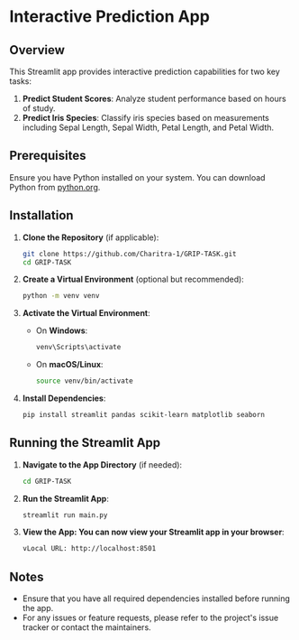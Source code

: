 # Interactive Prediction App

## Overview

This Streamlit app provides interactive prediction capabilities for two key tasks:

1. **Predict Student Scores**: Analyze student performance based on hours of study.
2. **Predict Iris Species**: Classify iris species based on measurements including Sepal Length, Sepal Width, Petal Length, and Petal Width.

## Prerequisites

Ensure you have Python installed on your system. You can download Python from [python.org](https://www.python.org/downloads/).

## Installation

1. **Clone the Repository** (if applicable):
    ```bash
    git clone https://github.com/Charitra-1/GRIP-TASK.git
    cd GRIP-TASK
    ```

2. **Create a Virtual Environment** (optional but recommended):
    ```bash
    python -m venv venv
    ```

3. **Activate the Virtual Environment**:
    - On **Windows**:
      ```bash
      venv\Scripts\activate
      ```
    - On **macOS/Linux**:
      ```bash
      source venv/bin/activate
      ```

4. **Install Dependencies**:
    ```bash
    pip install streamlit pandas scikit-learn matplotlib seaborn
    ```

## Running the Streamlit App

1. **Navigate to the App Directory** (if needed):
    ```bash
    cd GRIP-TASK
    ```

2. **Run the Streamlit App**:
    ```bash
    streamlit run main.py
    ```
    
3. **View the App: You can now view your Streamlit app in your browser**:
    ```bash
   vLocal URL: http://localhost:8501
    ```


## Notes

- Ensure that you have all required dependencies installed before running the app.
- For any issues or feature requests, please refer to the project's issue tracker or contact the maintainers.
